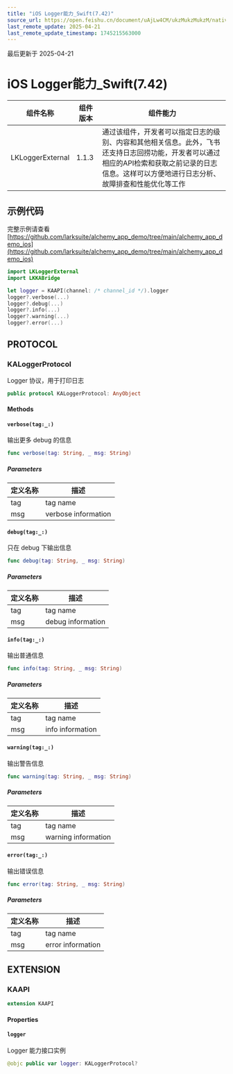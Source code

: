 ```yaml
---
title: "iOS Logger能力_Swift(7.42)"
source_url: https://open.feishu.cn/document/uAjLw4CM/ukzMukzMukzM/native-integration/open-scene-introduction/capability-components/logger-capability/loggerexternal_swift/loggerexternal_swift_742
last_remote_update: 2025-04-21
last_remote_update_timestamp: 1745215563000
---
```

最后更新于 2025-04-21

# iOS Logger能力_Swift(7.42)

|组件名称 | 组件版本 | 组件能力 |
| ---- | ------ | -------- |
| LKLoggerExternal | 1.1.3 | 通过该组件，开发者可以指定日志的级别、内容和其他相关信息。此外，飞书还支持日志回捞功能，开发者可以通过相应的API检索和获取之前记录的日志信息。这样可以方便地进行日志分析、故障排查和性能优化等工作 |

## 示例代码

完整示例请查看 [https://github.com/larksuite/alchemy_app_demo/tree/main/alchemy_app_demo_ios](https://github.com/larksuite/alchemy_app_demo/tree/main/alchemy_app_demo_ios)

```swift
import LKLoggerExternal
import LKKABridge

let logger = KAAPI(channel: /* channel_id */).logger
logger?.verbose(...)
logger?.debug(...)
logger?.info(...)
logger?.warning(...)
logger?.error(...)
```

## PROTOCOL

### KALoggerProtocol

Logger 协议，用于打印日志

```swift
public protocol KALoggerProtocol: AnyObject
```

#### Methods
#### `verbose(tag:_:)`

输出更多 debug 的信息

```swift
func verbose(tag: String, _ msg: String)
```

##### Parameters

| 定义名称 | 描述 |
| ---- | -- |
| tag | tag name |
| msg | verbose information |

#### `debug(tag:_:)`

只在 debug 下输出信息

```swift
func debug(tag: String, _ msg: String)
```

##### Parameters

| 定义名称 | 描述 |
| ---- | -- |
| tag | tag name |
| msg | debug information |

#### `info(tag:_:)`

输出普通信息

```swift
func info(tag: String, _ msg: String)
```

##### Parameters

| 定义名称 | 描述 |
| ---- | -- |
| tag | tag name |
| msg | info information |

#### `warning(tag:_:)`

输出警告信息

```swift
func warning(tag: String, _ msg: String)
```

##### Parameters

| 定义名称 | 描述 |
| ---- | -- |
| tag | tag name |
| msg | warning information |

#### `error(tag:_:)`

输出错误信息

```swift
func error(tag: String, _ msg: String)
```

##### Parameters

| 定义名称 | 描述 |
| ---- | -- |
| tag | tag name |
| msg | error information |
## EXTENSION

### KAAPI
```swift
extension KAAPI
```

#### Properties
#### `logger`

Logger 能力接口实例

```swift
@objc public var logger: KALoggerProtocol?
```
